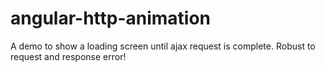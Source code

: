 # angular-http-animation

A demo to  show a loading screen until ajax request is complete. Robust to request and response error!
